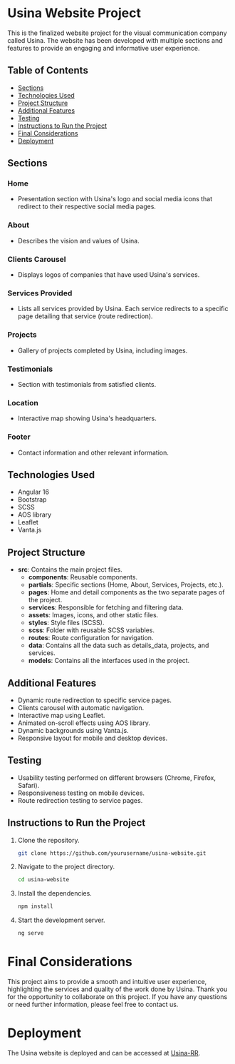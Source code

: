 # Usina Website Project

This is the finalized website project for the visual communication company called Usina. The website has been developed with multiple sections and features to provide an engaging and informative user experience.

## Table of Contents

- [Sections](#sections)
- [Technologies Used](#technologies-used)
- [Project Structure](#project-structure)
- [Additional Features](#additional-features)
- [Testing](#testing)
- [Instructions to Run the Project](#instructions-to-run-the-project)
- [Final Considerations](#final-considerations)
- [Deployment](#deployment)

## Sections

### Home
- Presentation section with Usina's logo and social media icons that redirect to their respective social media pages.

### About
- Describes the vision and values of Usina.

### Clients Carousel
- Displays logos of companies that have used Usina's services.

### Services Provided
- Lists all services provided by Usina. Each service redirects to a specific page detailing that service (route redirection).

### Projects
- Gallery of projects completed by Usina, including images.

### Testimonials
- Section with testimonials from satisfied clients.

### Location
- Interactive map showing Usina's headquarters.

### Footer
- Contact information and other relevant information.

## Technologies Used
- Angular 16
- Bootstrap
- SCSS
- AOS library
- Leaflet
- Vanta.js

## Project Structure
- **src**: Contains the main project files.
  - **components**: Reusable components.
  - **partials**: Specific sections (Home, About, Services, Projects, etc.).
  - **pages**: Home and detail components as the two separate pages of the project.
  - **services**: Responsible for fetching and filtering data.
  - **assets**: Images, icons, and other static files.
  - **styles**: Style files (SCSS).
  - **scss**: Folder with reusable SCSS variables.
  - **routes**: Route configuration for navigation.
  - **data**: Contains all the data such as details_data, projects, and services.
  - **models**: Contains all the interfaces used in the project.

## Additional Features
- Dynamic route redirection to specific service pages.
- Clients carousel with automatic navigation.
- Interactive map using Leaflet.
- Animated on-scroll effects using AOS library.
- Dynamic backgrounds using Vanta.js.
- Responsive layout for mobile and desktop devices.

## Testing
- Usability testing performed on different browsers (Chrome, Firefox, Safari).
- Responsiveness testing on mobile devices.
- Route redirection testing to service pages.

## Instructions to Run the Project
1. Clone the repository.
   ```bash
   git clone https://github.com/yourusername/usina-website.git

2. Navigate to the project directory.
   ```bash
   cd usina-website

3. Install the dependencies.
   ```bash
   npm install

4. Start the development server.
   ```bash
   ng serve

# Final Considerations 
This project aims to provide a smooth and intuitive user experience, highlighting the services and quality of the work done by Usina. Thank you for the opportunity to collaborate on this project.
If you have any questions or need further information, please feel free to contact us.

# Deployment
The Usina website is deployed and can be accessed at [Usina-RR](http://www.usina-rr.netlify.app).
